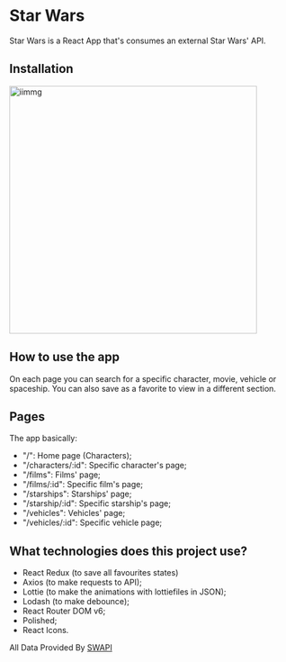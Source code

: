 # Star Wars

Star Wars is a React App that's consumes an external Star Wars' API.

## Installation

<img width="440" alt="iimmg" src="https://user-images.githubusercontent.com/107538948/203026372-702326f0-3da0-4283-991b-cca74ff40c1d.png">



## How to use the app

On each page you can search for a specific character, movie, vehicle or spaceship. You can also save as a favorite to view in a different section.


## Pages

The app basically:

- "/": Home page (Characters);
- "/characters/:id": Specific character's page;
- "/films": Films' page;
- "/films/:id": Specific film's page;
- "/starships": Starships' page;
- "/starship/:id": Specific starship's page;
- "/vehicles": Vehicles' page;
- "/vehicles/:id": Specific vehicle page;


## What technologies does this project use?

- React Redux (to save all favourites states)
- Axios (to make requests to API);
- Lottie (to make the animations with lottiefiles in JSON);
- Lodash (to make debounce);
- React Router DOM v6;
- Polished;
- React Icons.


All Data Provided By [SWAPI](https://swapi.dev/)

